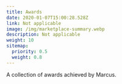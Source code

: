```yaml
---
title: Awards
date: 2020-01-07T15:00:28.528Z
link: Not applicable
image: /img/marketplace-summary.webp
description: Not applicable
weight: 10
sitemap:
  priority: 0.5
  weight: 0.8
---
```


<!--

This page represents the landing page for "creations" section. It is also shown under the homepage header for "creations". It should be therefore relatively short and sweet.

\-->

<p>A collection of awards achieved by Marcus.</p>
